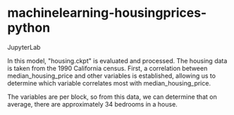 # machinelearning-housingprices-python

JupyterLab

In this model, "housing.ckpt" is evaluated and processed.
The housing data is taken from the 1990 California census.
First, a correlation between median_housing_price and other variables is established, allowing us to determine which variable correlates most with median_housing_price.

The variables are per block, so from this data, we can determine that on average, there are approximately 34 bedrooms in a house.
